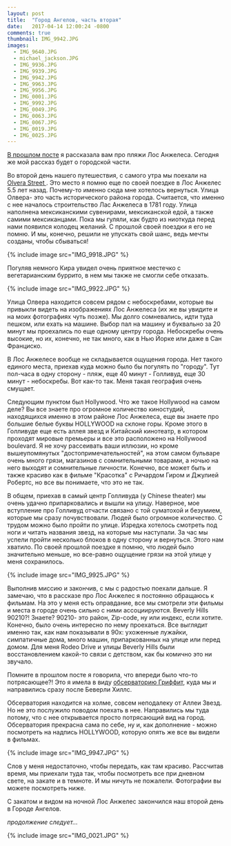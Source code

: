 ```yaml
---
layout: post
title:  "Город Ангелов, часть вторая"
date:   2017-04-14 12:00:24 -0800
comments: true
thumbnail: IMG_9942.JPG
images:
  - IMG_9640.JPG
  - michael_jackson.JPG
  - IMG_9936.JPG
  - IMG_9939.JPG
  - IMG_9942.JPG
  - IMG_9963.JPG
  - IMG_9956.JPG
  - IMG_0001.JPG
  - IMG_9992.JPG
  - IMG_0049.JPG
  - IMG_0063.JPG
  - IMG_0067.JPG
  - IMG_0019.JPG
  - IMG_0025.JPG
---
```


<a href="http://karmelalla.com/2017/04/12/los-angeles-p1.html" target="_blank">В прошлом посте</a> я рассказала вам про пляжи Лос Анжелеса. Сегодня же мой рассказ будет о городской части. 


Во второй день нашего путешествия, с самого утра мы поехали на <a href="https://en.wikipedia.org/wiki/Olvera_Street" target="_blank"> Olvera Street </a>. Это место я помню еще по своей поездке в Лос Анжелес 5.5 лет назад. Почему-то именно сюда мне хотелось вернуться. 
Улица Олвера- это часть исторического района города. Считается, что именно с нее началось строительство Лас Анжелеса в 1781 году. Улица наполнена мексиканскими сувенирами, мексиканской едой, а также самими мексиканцами. Пока мы гуляли, как будто из ниоткуда перед нами появился колодец желаний. С прошлой своей поездки я его не помню. И мы, конечно, решили не упускать свой шанс, ведь мечты созданы, чтобы сбываться!  

<!--separate-->

{% include image src="IMG_9918.JPG" %}

Погуляв немного Кира увидел очень приятное местечко с вегетарианским буррито, в нем мы также не смогли себе отказать. 

{% include image src="IMG_9922.JPG" %}

Улица Олвера находится совсем рядом с небоскребами, которые вы привыкли видеть на изображениях Лос Анжелеса (их же вы увидите и на моих фотографиях чуть позже). Мы долго сомневались, идти туда пешком, или ехать на машине. Выбор пал на машину и буквально за 20 минут мы проехались по еще одному центру города. Небоскребы очень высокие, но их, конечно, не так много, как в Нью Йорке или даже в Сан Франциско.


В Лос Анжелесе вообще не складывается ощущения города. Нет такого единого места, приехав куда можно было бы погулять по "городу". Тут пол-часа в одну сторону - пляж, еще 40 минут - Голливуд, еще 30 минут - небоскребы. Вот как-то так. Меня такая география очень смущает.

Следующим пунктом был Hollywood. Что же такое Hollywood на самом деле? Вы все знаете про огромное количество киностудий, находящихся именно в этом районе Лос Анжелеса, еще вы знаете про большие белые буквы HOLLYWOOD на склоне горы. Кроме этого в Голливуде еще есть аллея звезд и Китайский кинотеатр, в котором проходят мировые премьеры и все это расположено на Hollywood boulevard. Я не хочу рассеивать ваши иллюзии, но кроме вышеупомянутых "достопримечательностей", на этом самом бульваре очень много грязи, магазинов с сомнительными товарами, а ночью на него выходят и сомнительные личности. Конечно, все может быть и также красиво как в фильме "Красотка" c Ричардом Гиром и Джулией Робертс, но все вы понимаете, что это не так. 

В общем, приехав в самый центр Голливуда (у Chinese theater) мы очень удачно припарковались и вышли на улицу. Наверное, мое вступление про Голливуд отчасти связано с той суматохой и безумием, которые мы сразу почувствовали. Людей было огромное количество. С трудом можно было пройти по улице. Изредка хотелось смотреть под ноги и читать названия звезд, на которые мы наступали. За час мы успели пройти несколько блоков в одну сторону и вернуться. Этого нам хватило. По своей прошлой поездке я помню, что людей было значительно меньше, но все-равно ощущение грязи на этой улице у меня сохранилось. 

{% include image src="IMG_9925.JPG" %}

Выполнив миссию и закончив, с мы с радостью поехали дальше. Я замечаю, что в рассказе про Лос Анжелес я постоянно обращаюсь к фильмам. На это у меня есть оправдание, все мы смотрели эти фильмы и места в городе очень сильно с ними ассоциируются. Beverly Hills 90210?! Знаете? 90210- это район, Zip-code, ну или индекс, если хотите. Конечно, было очень интересно по нему проехаться. Все выглядит именно так, как нам показывали в 90х: ухоженные лужайки, симпатичные дома, много машин, припаркованных на улице или перед домом. Для меня Rodeo Drive и улицы Beverly Hills были восстановлением какой-то связи с детством, как бы комично это ни звучало. 

Помните в прошлом посте я говорила, что впереди было что-то потрясающее?! Это я имела в виду <a href="https://ru.wikipedia.org/wiki/%D0%9E%D0%B1%D1%81%D0%B5%D1%80%D0%B2%D0%B0%D1%82%D0%BE%D1%80%D0%B8%D1%8F_%D0%93%D1%80%D0%B8%D1%84%D1%84%D0%B8%D1%82%D0%B0" target="_blank">обсерваторию Гриффит</a>, куда мы и направились сразу после Беверли Хиллс. 

Обсерватория находится на холме, совсем неподалеку от Аллеи Звезд. Но не это послужило поводом поехать в нее.
Направились мы туда потому, что с нее открывается просто потрясающий вид на город. Обсерватория прекрасна сама по себе, ну и, как дополнение - можно посмотреть на надпись HOLLYWOOD, которую опять же все вы видели в фильмах.

{% include image src="IMG_9947.JPG" %}

Слов у меня недостаточно, чтобы передать, как там красиво. Рассчитав время, мы приехали туда так, чтобы посмотреть все при дневном свете, на закате и в темноте. И мы ничуть не пожалели. Фотографии вы можете посмотреть ниже. 

С закатом и видом на ночной Лос Анжелес закончился наш второй день в Городе Ангелов.

*продолжение следует...*

{% include image src="IMG_0021.JPG" %}